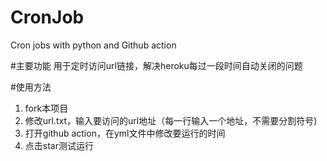 # CronJob
Cron jobs with python and Github action

#主要功能
用于定时访问url链接，解决heroku每过一段时间自动关闭的问题

#使用方法
1. fork本项目
2. 修改url.txt，输入要访问的url地址（每一行输入一个地址，不需要分割符号)
3. 打开github action，在yml文件中修改要运行的时间
4. 点击star测试运行
